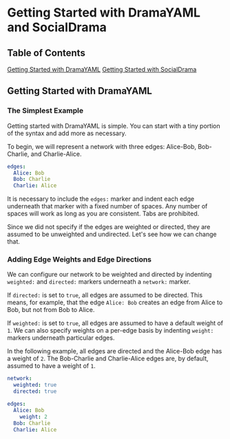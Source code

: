 # Getting Started with DramaYAML and SocialDrama

## Table of Contents
[Getting Started with DramaYAML](#getting-started-with-dramayaml)
[Getting Started with SocialDrama](#getting-started-with-socialdrama)

## Getting Started with DramaYAML

### The Simplest Example

Getting started with DramaYAML is simple. You can start with a tiny portion of the syntax and add more as necessary.

To begin, we will represent a network with three edges: Alice-Bob, Bob-Charlie, and Charlie-Alice.

```yaml
edges:
  Alice: Bob
  Bob: Charlie
  Charlie: Alice
```

It is necessary to include the `edges:` marker and indent each edge underneath that marker with a fixed number of spaces. Any number of spaces will work as long as you are consistent. Tabs are prohibited.

Since we did not specify if the edges are weighted or directed, they are assumed to be unweighted and undirected. Let's see how we can change that.

### Adding Edge Weights and Edge Directions

We can configure our network to be weighted and directed by indenting `weighted:` and `directed:` markers underneath a `network:` marker.

If `directed:` is set to `true`, all edges are assumed to be directed. 
This means, for example, that the edge `Alice: Bob` creates an edge from Alice to Bob, but not from Bob to Alice.

If `weighted:` is set to `true`, all edges are assumed to have a default weight of `1`. 
We can also specify weights on a per-edge basis by indenting `weight:` markers underneath particular edges.

In the following example, all edges are directed and the Alice-Bob edge has a weight of `2`. 
The Bob-Charlie and Charlie-Alice edges are, by default, assumed to have a weight of `1`.

```yaml
network:
  weighted: true
  directed: true

edges:
  Alice: Bob
    weight: 2
  Bob: Charlie
  Charlie: Alice
```






